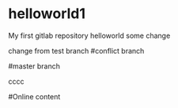 # helloworld1
My first gitlab repository
helloworld
some change


change from test branch
#conflict branch

#master branch

cccc

#Online content
